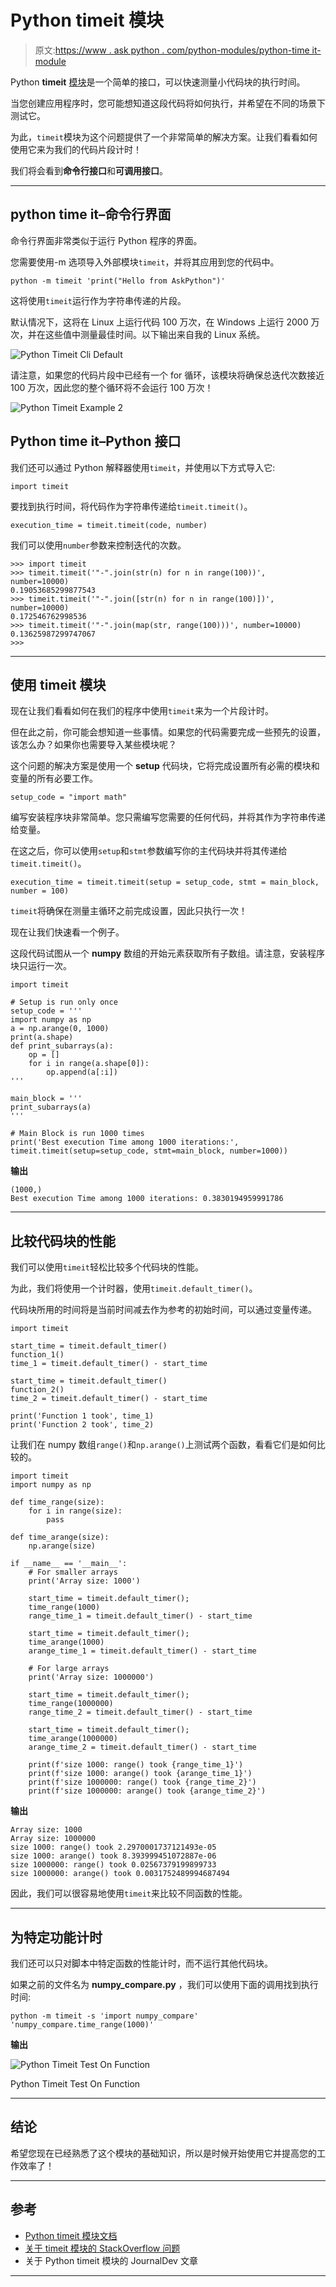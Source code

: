 # Python timeit 模块

> 原文:[https://www . ask python . com/python-modules/python-time it-module](https://www.askpython.com/python-modules/python-timeit-module)

Python **timeit** [模块](https://www.askpython.com/python-modules/python-modules)是一个简单的接口，可以快速测量小代码块的执行时间。

当您创建应用程序时，您可能想知道这段代码将如何执行，并希望在不同的场景下测试它。

为此，`timeit`模块为这个问题提供了一个非常简单的解决方案。让我们看看如何使用它来为我们的代码片段计时！

我们将会看到**命令行接口**和**可调用接口**。

* * *

## python time it–命令行界面

命令行界面非常类似于运行 Python 程序的界面。

您需要使用-m 选项导入外部模块`timeit`，并将其应用到您的代码中。

```
python -m timeit 'print("Hello from AskPython")'

```

这将使用`timeit`运行作为字符串传递的片段。

默认情况下，这将在 Linux 上运行代码 100 万次，在 Windows 上运行 2000 万次，并在这些值中测量最佳时间。以下输出来自我的 Linux 系统。

![Python Timeit Cli Default](../Images/0f8a4b6d9250a6d896894e7e70e2c581.png)

请注意，如果您的代码片段中已经有一个 for 循环，该模块将确保总迭代次数接近 100 万次，因此您的整个循环将不会运行 100 万次！

![Python Timeit Example 2](../Images/825608b01ecb019a01a5e52579d186ce.png)

## Python time it–Python 接口

我们还可以通过 Python 解释器使用`timeit`，并使用以下方式导入它:

```
import timeit

```

要找到执行时间，将代码作为字符串传递给`timeit.timeit()`。

```
execution_time = timeit.timeit(code, number)

```

我们可以使用`number`参数来控制迭代的次数。

```
>>> import timeit
>>> timeit.timeit('"-".join(str(n) for n in range(100))', number=10000)
0.19053685299877543
>>> timeit.timeit('"-".join([str(n) for n in range(100)])', number=10000)
0.172546762998536
>>> timeit.timeit('"-".join(map(str, range(100)))', number=10000)
0.13625987299747067
>>> 

```

* * *

## 使用 timeit 模块

现在让我们看看如何在我们的程序中使用`timeit`来为一个片段计时。

但在此之前，你可能会想知道一些事情。如果您的代码需要完成一些预先的设置，该怎么办？如果你也需要导入某些模块呢？

这个问题的解决方案是使用一个 **setup** 代码块，它将完成设置所有必需的模块和变量的所有必要工作。

```
setup_code = "import math"

```

编写安装程序块非常简单。您只需编写您需要的任何代码，并将其作为字符串传递给变量。

在这之后，你可以使用`setup`和`stmt`参数编写你的主代码块并将其传递给`timeit.timeit()`。

```
execution_time = timeit.timeit(setup = setup_code, stmt = main_block, number = 100)

```

`timeit`将确保在测量主循环之前完成设置，因此只执行一次！

现在让我们快速看一个例子。

这段代码试图从一个 **numpy** 数组的开始元素获取所有子数组。请注意，安装程序块只运行一次。

```
import timeit

# Setup is run only once
setup_code = '''
import numpy as np
a = np.arange(0, 1000)
print(a.shape)
def print_subarrays(a):
    op = []
    for i in range(a.shape[0]):
        op.append(a[:i])
'''

main_block = '''
print_subarrays(a)
'''

# Main Block is run 1000 times
print('Best execution Time among 1000 iterations:', timeit.timeit(setup=setup_code, stmt=main_block, number=1000))

```

**输出**

```
(1000,)
Best execution Time among 1000 iterations: 0.3830194959991786

```

* * *

## 比较代码块的性能

我们可以使用`timeit`轻松比较多个代码块的性能。

为此，我们将使用一个计时器，使用`timeit.default_timer()`。

代码块所用的时间将是当前时间减去作为参考的初始时间，可以通过变量传递。

```
import timeit

start_time = timeit.default_timer()
function_1()
time_1 = timeit.default_timer() - start_time

start_time = timeit.default_timer()
function_2()
time_2 = timeit.default_timer() - start_time

print('Function 1 took', time_1)
print('Function 2 took', time_2)

```

让我们在 numpy 数组`range()`和`np.arange()`上测试两个函数，看看它们是如何比较的。

```
import timeit
import numpy as np

def time_range(size):
    for i in range(size):
        pass

def time_arange(size):
    np.arange(size)

if __name__ == '__main__':
    # For smaller arrays
    print('Array size: 1000')

    start_time = timeit.default_timer();
    time_range(1000)
    range_time_1 = timeit.default_timer() - start_time

    start_time = timeit.default_timer();
    time_arange(1000)
    arange_time_1 = timeit.default_timer() - start_time

    # For large arrays
    print('Array size: 1000000')

    start_time = timeit.default_timer();
    time_range(1000000)
    range_time_2 = timeit.default_timer() - start_time

    start_time = timeit.default_timer();
    time_arange(1000000)
    arange_time_2 = timeit.default_timer() - start_time

    print(f'size 1000: range() took {range_time_1}')
    print(f'size 1000: arange() took {arange_time_1}')
    print(f'size 1000000: range() took {range_time_2}')
    print(f'size 1000000: arange() took {arange_time_2}')

```

**输出**

```
Array size: 1000
Array size: 1000000
size 1000: range() took 2.2970001737121493e-05
size 1000: arange() took 8.393999451072887e-06
size 1000000: range() took 0.02567379199899733
size 1000000: arange() took 0.0031752489994687494

```

因此，我们可以很容易地使用`timeit`来比较不同函数的性能。

* * *

## 为特定功能计时

我们还可以只对脚本中特定函数的性能计时，而不运行其他代码块。

如果之前的文件名为 **numpy_compare.py** ，我们可以使用下面的调用找到执行时间:

```
python -m timeit -s 'import numpy_compare' 'numpy_compare.time_range(1000)'

```

**输出**

![Python Timeit Test On Function](../Images/052d4f77b6479f2c0106cd7ad7f7728a.png)

Python Timeit Test On Function

* * *

## 结论

希望您现在已经熟悉了这个模块的基础知识，所以是时候开始使用它并提高您的工作效率了！

* * *

## 参考

*   [Python timeit 模块文档](https://docs.python.org/3/library/timeit.html)
*   [关于 timeit 模块的 StackOverflow 问题](https://stackoverflow.com/questions/8220801/how-to-use-timeit-module/29512249)
*   关于 Python timeit 模块的 JournalDev 文章

* * *